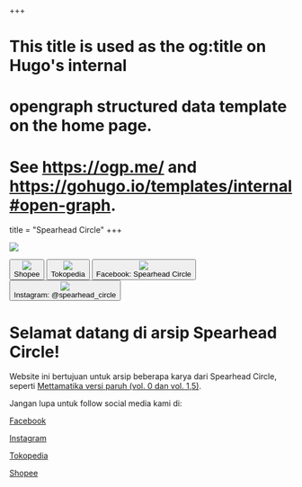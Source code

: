 +++
# This title is used as the og:title on Hugo's internal
# opengraph structured data template on the home page.
# See https://ogp.me/ and https://gohugo.io/templates/internal#open-graph.
title = "Spearhead Circle"
+++

![](images/banner.jpg)

<a href="https://shopee.co.id/shop/449539190"><button><div class="thumbnail">![](images/shopee.png)</div>Shopee</button></a>
<a href="https://www.tokopedia.com/spearheadcircle"><button><div class="thumbnail">![](images/tokped.png)</div>Tokopedia</button></a>
<a href="https://www.facebook.com/profile.php?id=100089620167900"><button><div class="thumbnail">![](images/spearhead.png)</div>Facebook: Spearhead Circle</button></a>
<a href="https://www.instagram.com/spearhead_circle"><button><div class="thumbnail">![](images/spearhead.png)</div>Instagram: @spearhead_circle</button></a>

# Selamat datang di arsip Spearhead Circle!

Website ini bertujuan untuk arsip beberapa karya dari Spearhead Circle, seperti [Mettamatika versi paruh (vol. 0 dan vol. 1,5)](blog).

Jangan lupa untuk follow social media kami di:

[Facebook](https://www.facebook.com/profile.php?id=100089620167900)

[Instagram](https://www.instagram.com/spearhead_circle)

[Tokopedia](https://www.tokopedia.com/spearheadcircle)

[Shopee](https://shopee.co.id/shop/449539190)